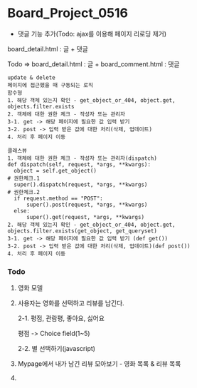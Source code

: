 # Board_Project_0516

- 댓글 기능 추가(Todo: ajax를 이용해 페이지 리로딩 제거)

board_detail.html : 글 + 댓글

Todo => board_detail.html : 글 + board_comment.html : 댓글




```
update & delete
페이지에 접근했을 때 구동되는 로직
함수형
1. 해당 객체 있는지 확인 - get_object_or_404, object.get, objects.filter.exists
2. 객체에 대한 권한 체크 - 작성자 또는 관리자
3-1. get -> 해당 페이지에 필요한 값 입력 받기
3-2. post -> 입력 받은 값에 대한 처리(삭제, 업데이트)
4. 처리 후 페이지 이동

클래스뷰
1. 객체에 대한 권한 체크 - 작성자 또는 관리자(dispatch)
def dispatch(self, request, *args, **kwargs):
  object = self.get_object()
# 권한체크.1
  super().dispatch(request, *args, **kwargs)
# 권한체크.2
  if request.method == "POST":
      super().post(request, *args, **kwargs)
  else:
      super().get(request, *args, **kwargs)
2. 해당 객체 있는지 확인 - get_object_or_404, object.get, objects.filter.exists(get_object, get_queryset)
3-1. get -> 해당 페이지에 필요한 값 입력 받기 (def get())
3-2. post -> 입력 받은 값에 대한 처리(삭제, 업데이트)(def post())
4. 처리 후 페이지 이동
```





### Todo

1. 영화 모델

2. 사용자는 영화를 선택하고 리뷰를 남긴다.

   2-1. 평점, 관람평, 좋아요, 싫어요

   평점 -> Choice field(1~5)

   2-2. 별 선택하기(javascript)

3. Mypage에서 내가 남긴 리뷰 모아보기 - 영화 목록 & 리뷰 목록

4. 